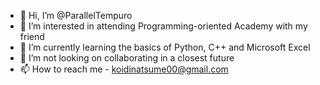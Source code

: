 - 👋 Hi, I’m @ParallelTempuro
- 👀 I’m interested in attending Programming-oriented Academy with my friend
- 🌱 I’m currently learning the basics of Python, C++ and Microsoft Excel
- 💞️ I’m not looking on collaborating in a closest future
- 📫 How to reach me - koidinatsume00@gmail.com

<!---
ParallelTempuro/ParallelTempuro is a ✨ special ✨ repository because its `README.md` (this file) appears on your GitHub profile.
You can click the Preview link to take a look at your changes.
--->
